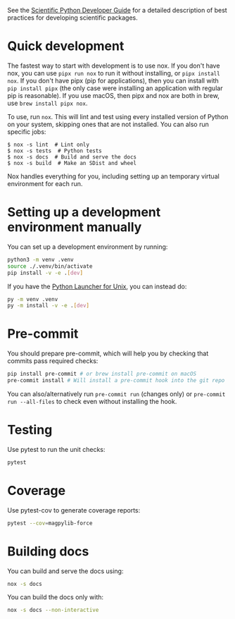 See the [Scientific Python Developer Guide][spc-dev-intro] for a detailed
description of best practices for developing scientific packages.

[spc-dev-intro]: https://learn.scientific-python.org/development/

# Quick development

The fastest way to start with development is to use nox. If you don't have nox,
you can use `pipx run nox` to run it without installing, or `pipx install nox`.
If you don't have pipx (pip for applications), then you can install with
`pip install pipx` (the only case were installing an application with regular
pip is reasonable). If you use macOS, then pipx and nox are both in brew, use
`brew install pipx nox`.

To use, run `nox`. This will lint and test using every installed version of
Python on your system, skipping ones that are not installed. You can also run
specific jobs:

```console
$ nox -s lint  # Lint only
$ nox -s tests  # Python tests
$ nox -s docs  # Build and serve the docs
$ nox -s build  # Make an SDist and wheel
```

Nox handles everything for you, including setting up an temporary virtual
environment for each run.

# Setting up a development environment manually

You can set up a development environment by running:

```bash
python3 -m venv .venv
source ./.venv/bin/activate
pip install -v -e .[dev]
```

If you have the
[Python Launcher for Unix](https://github.com/brettcannon/python-launcher), you
can instead do:

```bash
py -m venv .venv
py -m install -v -e .[dev]
```

# Pre-commit

You should prepare pre-commit, which will help you by checking that commits pass
required checks:

```bash
pip install pre-commit # or brew install pre-commit on macOS
pre-commit install # Will install a pre-commit hook into the git repo
```

You can also/alternatively run `pre-commit run` (changes only) or
`pre-commit run --all-files` to check even without installing the hook.

# Testing

Use pytest to run the unit checks:

```bash
pytest
```

# Coverage

Use pytest-cov to generate coverage reports:

```bash
pytest --cov=magpylib-force
```

# Building docs

You can build and serve the docs using:

```bash
nox -s docs
```

You can build the docs only with:

```bash
nox -s docs --non-interactive
```
